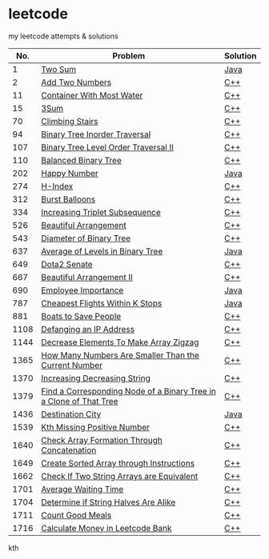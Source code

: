 # leetcode
my leetcode attempts & solutions

No. | Problem | Solution
------------ | ------------- | -------------
1 | [Two Sum](https://leetcode.com/problems/two-sum/) | [Java](soln/two-sum)
2 | [Add Two Numbers](https://leetcode.com/problems/add-two-numbers/) | [C++](soln/add-two-numbers)
11 | [Container With Most Water](https://leetcode.com/problems/container-with-most-water/) | [C++](soln/container-with-most-water)
15 | [3Sum](https://leetcode.com/problems/3sum/) | [C++](soln/3sum)
70 | [Climbing Stairs](https://leetcode.com/problems/climbing-stairs/) | [C++](soln/climbing-stairs)
94 | [Binary Tree Inorder Traversal](https://leetcode.com/problems/binary-tree-inorder-traversal/) | [C++](soln/binary-tree-inorder-traversal)
107 | [Binary Tree Level Order Traversal II](https://leetcode.com/problems/binary-tree-level-order-traversal-ii/) | [C++](soln/binary-tree-level-order-traversal-ii)
110 | [Balanced Binary Tree](https://leetcode.com/problems/balanced-binary-tree/) | [C++](soln/balanced-binary-tree)
202 | [Happy Number](https://leetcode.com/problems/happy-number/) | [Java](soln/happy-number)
274 | [H-Index](https://leetcode.com/problems/h-index/) | [C++](soln/h-index)
312 | [Burst Balloons](https://leetcode.com/problems/burst-balloons/) | [C++](soln/burst-balloons)
334 | [Increasing Triplet Subsequence](https://leetcode.com/problems/increasing-triplet-subsequence/) | [C++](soln/increasing-triplet-subsequence)
526 | [Beautiful Arrangement](https://leetcode.com/problems/beautiful-arrangement/) | [C++](soln/beautiful-arrangement)
543 | [Diameter of Binary Tree](https://leetcode.com/problems/diameter-of-binary-tree/) | [C++](soln/diameter-of-binary-tree)
637 | [Average of Levels in Binary Tree](https://leetcode.com/problems/average-of-levels-in-binary-tree/) | [Java](soln/average-of-levels-in-binary-tree)
649 | [Dota2 Senate](https://leetcode.com/problems/dota2-senate/) | [C++](soln/dota2-senate)
667 | [Beautiful Arrangement II](https://leetcode.com/problems/beautiful-arrangement-ii/) | [C++](soln/beautiful-arrangement-ii)
690 | [Employee Importance](https://leetcode.com/problems/employee-importance/) | [Java](soln/employee-importance)
787 | [Cheapest Flights Within K Stops](https://leetcode.com/problems/cheapest-flights-within-k-stops/) | [Java](soln/cheapest-flights-within-k-stops)
881 | [Boats to Save People](https://leetcode.com/problems/boats-to-save-people/) | [C++](soln/boats-to-save-people)
1108 | [Defanging an IP Address](https://leetcode.com/problems/defanging-an-ip-address/) | [C++](soln/defanging-an-ip-address)
1144 | [Decrease Elements To Make Array Zigzag](https://leetcode.com/problems/decrease-elements-to-make-array-zigzag/) | [C++](soln/decrease-elements-to-make-array-zigzag)
1365 | [How Many Numbers Are Smaller Than the Current Number](https://leetcode.com/problems/how-many-numbers-are-smaller-than-the-current-number/) | [C++](soln/how-many-numbers-are-smaller-than-the-current-number)
1370 | [Increasing Decreasing String](https://leetcode.com/problems/increasing-decreasing-string/) | [C++](soln/increasing-decreasing-string)
1379 | [Find a Corresponding Node of a Binary Tree in a Clone of That Tree](https://leetcode.com/problems/find-a-corresponding-node-of-a-binary-tree-in-a-clone-of-that-tree/) | [C++](soln/find-a-corresponding-node-of-a-binary-tree-in-a-clone-of-that-tree)
1436 | [Destination City](https://leetcode.com/problems/destination-city/) | [Java](soln/destination-city)
1539 | [Kth Missing Positive Number](https://leetcode.com/problems/kth-missing-positive-number/) | [C++](soln/kth-missing-positive-number)
1640 | [Check Array Formation Through Concatenation](https://leetcode.com/problems/check-array-formation-through-concatenation/) | [C++](soln/check-array-formation-through-concatenation)
1649 | [Create Sorted Array through Instructions](https://leetcode.com/problems/create-sorted-array-through-instructions/) | [C++](soln/create-sorted-array-through-instructions)
1662 | [Check If Two String Arrays are Equivalent](https://leetcode.com/problems/check-if-two-string-arrays-are-equivalent/) | [C++](soln/check-if-two-string-arrays-are-equivalent)
1701 | [Average Waiting Time](https://leetcode.com/problems/average-waiting-time/) | [C++](soln/average-waiting-time)
1704 | [Determine if String Halves Are Alike](https://leetcode.com/problems/determine-if-string-halves-are-alike/) | [C++](soln/determine-if-string-halves-are-alike)
1711 | [Count Good Meals](https://leetcode.com/problems/count-good-meals/) | [C++](soln/count-good-meals)
1716 | [Calculate Money in Leetcode Bank](https://leetcode.com/problems/calculate-money-in-leetcode-bank/) | [C++](soln/calculate-money-in-leetcode-bank)

kth
